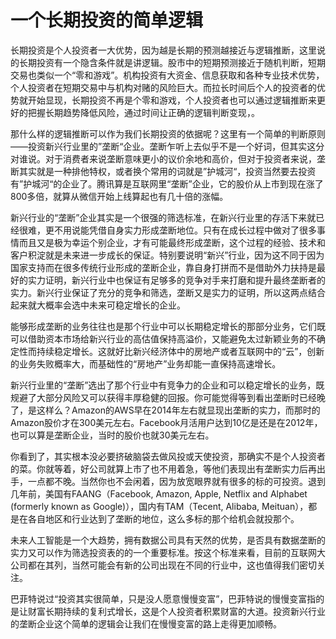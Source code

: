

# 一个长期投资的简单逻辑

长期投资是个人投资者一大优势，因为越是长期的预测越接近与逻辑推断，这里说的长期投资有一个隐含条件就是讲逻辑。股市中的短期预测接近于随机判断，短期交易也类似一个“零和游戏”。机构投资有大资金、信息获取和各种专业技术优势，个人投资者在短期交易中与机构对赌的风险巨大。而拉长时间后个人的投资者的优势就开始显现，长期投资不再是个零和游戏，个人投资者也可以通过逻辑推断来更好的把握长期趋势降低风险，通过时间让正确的逻辑判断变现，。

那什么样的逻辑推断可以作为我们长期投资的依据呢？这里有一个简单的判断原则——投资新兴行业里的”垄断“企业。垄断乍听上去似乎不是一个好词，但其实这分对谁说。对于消费者来说垄断意味更小的议价余地和高价，但对于投资者来说，垄断其实就是一种排他特权，或者换个常用的词就是”护城河“，投资当然要去投资有”护城河“的企业了。腾讯算是互联网里“垄断”企业，它的股价从上市到现在涨了800多倍，就算从微信开始上线算起也有几十倍的涨幅。

新兴行业的“垄断”企业其实是一个很强的筛选标准，在新兴行业里的存活下来就已经很难，更不用说能凭借自身实力形成垄断地位。只有在成长过程中做对了很多事情而且又是极为幸运个别企业，才有可能最终形成垄断，这个过程的经验、技术和客户积淀就是未来进一步成长的保证。特别要说明“新兴”行业，因为这不同于因为国家支持而在很多传统行业形成的垄断企业，靠自身打拼而不是借助外力扶持是最好的实力证明，新兴行业中也保证有足够多的竞争对手来打磨和提升最终垄断者的实力。新兴行业保证了充分的竞争和筛选，垄断又是实力的证明，所以这两点结合起来就大概率会选中未来可稳定增长的企业。

能够形成垄断的业务往往也是那个行业中可以长期稳定增长的那部分业务，它们既可以借助资本市场给新兴行业的高估值保持高溢价，又能避免太过新颖业务的不确定性而持续稳定增长。这就好比新兴经济体中的房地产或者互联网中的“云”，创新的业务失败概率大，而基础性的“房地产”业务却能一直保持高速增长。

新兴行业里的“垄断”选出了那个行业中有竞争力的企业和可以稳定增长的业务，既规避了大部分风险又可以获得丰厚稳健的回报。你可能觉得等到看出垄断时已经晚了，是这样么？Amazon的AWS早在2014年左右就显现出垄断的实力，而那时的Amazon股价才在300美元左右。Facebook月活用户达到10亿是还是在2012年，也可以算是垄断企业，当时的股价也就30美元左右。

你看到了，其实根本没必要挤破脑袋去做风投或天使投资，那确实不是个人投资者的菜。你就等着，好公司就算上市了也不用着急，等他们表现出有垄断实力后再出手，一点都不晚。当然你也不会闲着，因为放宽眼界就有很多的标的可投资。退到几年前，美国有FAANG（Facebook, Amazon, Apple, Netflix and Alphabet (formerly known as Google)），国内有TAM（Tecent, Alibaba, Meituan），都是在各自地区和行业达到了垄断的地位，这么多标的那个给机会就投那个。

未来人工智能是一个大趋势，拥有数据公司具有天然的优势，是否具有数据垄断的实力又可以作为筛选投资表的的一个重要标准。按这个标准来看，目前的互联网大公司都在其列，当然可能会有新的公司出现在不同的行业中，这也值得我们密切关注。

巴菲特说过“投资其实很简单，只是没人愿意慢慢变富”，巴菲特说的慢慢变富指的是让财富长期持续的复利式增长，这是个人投资者积累财富的大道。投资新兴行业的垄断企业这个简单的逻辑会让我们在慢慢变富的路上走得更加顺畅。









